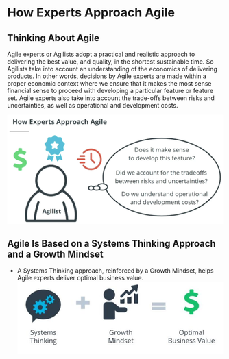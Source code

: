 # How Experts Approach Agile

## Thinking About Agile

Agile experts or Agilists adopt a practical and realistic approach to delivering the best value, and quality, in the shortest sustainable time.
So Agilists take into account an understanding of the economics of delivering products. In other words, decisions by Agile experts are made within a proper economic context where we ensure that it makes the most sense financial sense to proceed with developing a particular feature or feature set.
Agile experts also take into account the trade-offs between risks and uncertainties, as well as operational and development costs.

![How Experts Approach Agile](./Resources/2.3.0.HowExpertsApproachAgile.png)

## Agile Is Based on a Systems Thinking Approach and a Growth Mindset

- A Systems Thinking approach, reinforced by a Growth Mindset, helps Agile experts deliver optimal business value.
![How Experts Approach Agile](./Resources/2.3.1.SystemsThinkingApproach.jpg)

